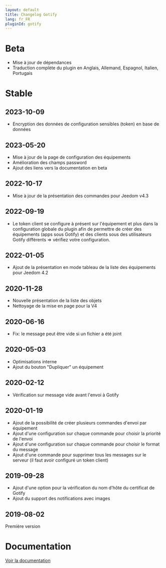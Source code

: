 ```yaml
---
layout: default
title: Changelog Gotify
lang: fr_FR
pluginId: gotify
---
```


# Beta

- Mise à jour de dépendances
- Traduction complète du plugin en Anglais, Allemand, Espagnol, Italien, Portugais

# Stable

## 2023-10-09

- Encryption des données de configuration sensibles (token) en base de données

## 2023-05-20

- Mise à jour de la page de configuration des équipements
- Amélioration des champs password
- Ajout des liens vers la documentation en beta

## 2022-10-17

- Mise à jour de la présentation des commandes pour Jeedom v4.3

## 2022-09-19

- Le token client se configure à présent sur l'équipement et plus dans la configuration globale du plugin afin de permettre de créer des équipements (apps sous Gotify) et des clients sous des utilisateurs Gotify différents => vérifiez votre configuration.

## 2022-01-05

- Ajout de la présentation en mode tableau de la liste des équipements pour Jeedom 4.2

## 2020-11-28

- Nouvelle présentation de la liste des objets
- Nettoyage de la mise en page pour la V4

## 2020-06-16

- Fix: le message peut être vide si un fichier a été joint

## 2020-05-03

- Optimisations interne
- Ajout du bouton "Dupliquer" un équipement

## 2020-02-12

- Vérification sur message vide avant l'envoi à Gotify

## 2020-01-19

- Ajout de la possibilité de créer plusieurs commandes d'envoi par équipement
- Ajout d'une configuration sur chaque commande pour choisir la priorité de l'envoi
- Ajout d'une configuration sur chaque commande pour choisir le format du message
- Ajout d'une commande pour supprimer tous les messages sur le serveur (il faut avoir configuré un token client)

## 2019-09-28

- Ajout d'une option pour la vérification du nom d'hôte du certificat de Gotify
- Ajout du support des notifications avec images

## 2019-08-02

Première version

# Documentation

[Voir la documentation]({{site.baseurl}}/{{page.pluginId}}/{{page.lang}})

